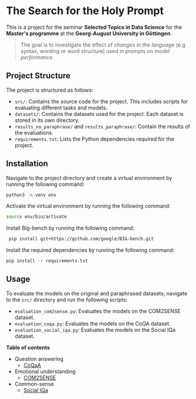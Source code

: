 # The Search for the Holy Prompt 

This is a project for the seminar **Selected Topics in Data Science** for the **Master's programme** at the **Georg-August University in Göttingen**.

>The goal is to investigate the effect of *changes in the language* (e.g. syntax,  wording or word structure) used in prompts on *model performance*.

## Project Structure

The project is structured as follows:

- `src/`: Contains the source code for the project. This includes scripts for evaluating different tasks and models.
- `datasets/`: Contains the datasets used for the project. Each dataset is stored in its own directory.
- `results_no_paraphrase/` and `results_paraphrase/`: Contain the results of the evaluations.
- `requirements.txt`: Lists the Python dependencies required for the project.

## Installation

Navigate to the project directory and create a virtual environment by running the following command:
```bash
python3 -m venv env
```
Activate the virtual environment by running the following command:
```bash
source env/bin/activate
```

Install Big-bench by running the following command:
```bash
 pip install git+https://github.com/google/BIG-bench.git
```

Install the required dependencies by running the following command:
```bash
pip install -r requirements.txt
```

## Usage

To evaluate the models on the original and paraphrased datasets, navigate to the `src/` directory and run the following scripts:

 - `evaluation_com2sense.py`: Evaluates the models on the COM2SENSE dataset.
 - `evaluation_coqa.py`: Evaluates the models on the CoQA dataset.
 - `evaluation_social_iqa.py`: Evaluates the models on the Social IQa dataset.


**Table of contents**

* Question answering
  * [CoQaA](https://github.com/google/BIG-bench/tree/main/bigbench/benchmark_tasks/coqa_conversational_question_answering)
* Emotional understanding
  * [COM2SENSE](https://github.com/google/BIG-bench/tree/main/bigbench/benchmark_tasks/com2sense)
* Common-sense
  * [Social IQa](https://github.com/google/BIG-bench/tree/main/bigbench/benchmark_tasks/social_iqa)